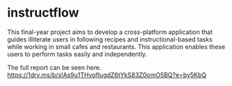 # instructflow

This final-year project aims to develop a cross-platform application that guides illiterate users in following recipes
and instructional-based tasks while working in small cafes and restaurants. This application enables 
these users to perform tasks easily and independently.


The full report can be seen here. https://1drv.ms/b/s!As9u1THvqfIugdZ6tYkS83Z0omO5BQ?e=by5KbQ
